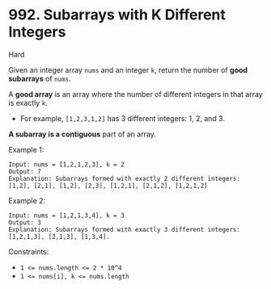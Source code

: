 # 992. Subarrays with K Different Integers
     
Hard

Given an integer array `nums` and an integer `k`, return the number of **good subarrays** of `nums`.

A **good array** is an array where the number of different integers in that array is exactly `k`.

* For example, `[1,2,3,1,2]` has 3 different integers: 1, 2, and 3.

**A subarray is a contiguous** part of an array.

Example 1:
```
Input: nums = [1,2,1,2,3], k = 2
Output: 7
Explanation: Subarrays formed with exactly 2 different integers: 
[1,2], [2,1], [1,2], [2,3], [1,2,1], [2,1,2], [1,2,1,2]
```
Example 2:
```
Input: nums = [1,2,1,3,4], k = 3
Output: 3
Explanation: Subarrays formed with exactly 3 different integers: [1,2,1,3], [2,1,3], [1,3,4].
```

Constraints:

* `1 <= nums.length <= 2 * 10^4`
* `1 <= nums[i], k <= nums.length`